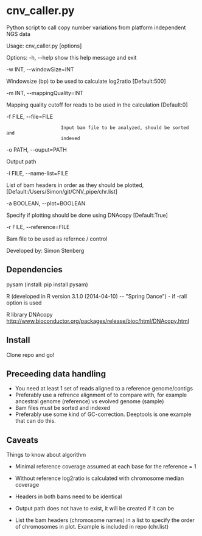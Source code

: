 cnv_caller.py
========

Python script to call copy number variations from platform independent NGS data

Usage: cnv_caller.py [options]

Options:
  -h, --help            show this help message and exit
  
  -w INT, --windowSize=INT
                        
  Windowsize (bp) to be used to calculate log2ratio
                        [Default:500]
  
  -m INT, --mappingQuality=INT
                        
  Mapping quality cutoff for reads to be used in the
                        calculation [Default:0]
  
  -f FILE, --file=FILE  
              
                        Input bam file to be analyzed, should be sorted and
                        indexed
  
  -o PATH, --ouput=PATH
                        
  Output path
  
  -l FILE, --name-list=FILE
                        
 List of bam headers in order as they should be
                        plotted, [Default:/Users/Simon/git/CNV_pipe/chr.list]
  
  -a BOOLEAN, --plot=BOOLEAN
                        
 Specify if plotting should be done using DNAcopy
                        [Default:True]
  
  -r FILE, --reference=FILE
                        
 Bam file to be used as refernce / control

Developed by: Simon Stenberg

Dependencies
--------

pysam (install: pip install pysam)

R (developed in R version 3.1.0 (2014-04-10) -- "Spring Dance") - if -rall option is used

R library DNAcopy http://www.bioconductor.org/packages/release/bioc/html/DNAcopy.html

Install
-------

Clone repo and go!

Preceeding data handling
-------
* You need at least 1 set of reads aligned to a reference genome/contigs
* Preferably use a refrence alignment of to compare with, for example ancestral genome (reference) vs evolved genome (sample)
* Bam files must be sorted and indexed
* Preferably use some kind of GC-correction. Deeptools is one example that can do this.

Caveats
-------

Things to know about algorithm

* Minimal reference coverage assumed at each base for the reference = 1

* Without reference log2ratio is calculated with chromosome median coverage

* Headers in both bams need to be identical

* Output path does not have to exist, it will be created if it can be

* List the bam headers (chromosome names) in a list to specify the order of chromosomes in plot. Example is included in repo (chr.list)
